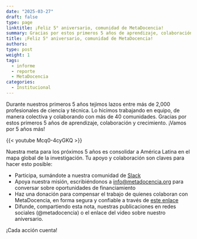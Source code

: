 ```yaml
---
date: "2025-03-27"
draft: false
type: page
linktitle: ¡Feliz 5° aniversario, comunidad de MetaDocencia!
summary: Gracias por estos primeros 5 años de aprendizaje, colaboración y crecimiento. ¡Vamos por 5 años más!
title: ¡Feliz 5° aniversario, comunidad de MetaDocencia!
authors: 
type: post
weight: 1
tags: 
  - informe
  - reporte
  - MetaDocencia 
categories:
  - Institucional
---
```


Durante nuestros primeros 5 años tejimos lazos entre más de 2,000 profesionales de ciencia y técnica. Lo hicimos trabajando en equipo, de manera colectiva y colaborando con más de 40 comunidades.
Gracias por estos primeros 5 años de aprendizaje, colaboración y crecimiento. ¡Vamos por 5 años más!

{{< youtube Mcq0-4cyGKQ >}}

Nuestra meta para los próximos 5 años es consolidar a América Latina en el mapa global de la investigación. Tu apoyo y colaboración son claves para hacer esto posible:
- Participa, sumándote a nuestra comunidad de [Slack](https://w3id.org/metadocencia/slack)
- Apoya nuestra misión, escribiéndonos a info@metadocencia.org para conversar sobre oportunidades de financiamiento
- Haz una donación para compensar el trabajo de quienes colaboran con MetaDocencia, en forma segura y confiable a través de [este enlace](https://www.metadocencia.org/donar/)
- Difunde, compartiendo esta nota, nuestras publicaciones en redes sociales (@metadocencia) o el enlace del video sobre nuestro aniversario.

¡Cada acción cuenta!
